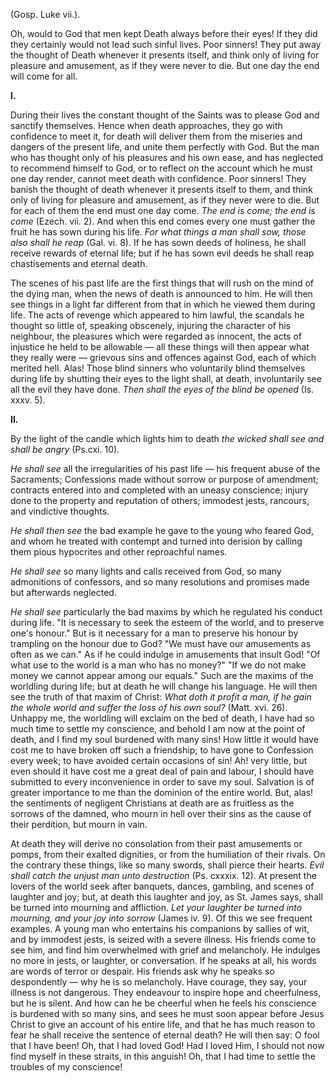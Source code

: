
(Gosp. Luke vii.).

Oh, would to God that men kept Death always before their eyes! If they did they certainly would not lead such sinful lives. Poor sinners! They put away the thought of Death whenever it presents itself, and think only of living for pleasure and amusement, as if they were never to die. But one day the end will come for all.

**I\.**

During their lives the constant thought of the Saints was to please God and sanctify themselves. Hence when death approaches, they go with confidence to meet it, for death will deliver them from the miseries and dangers of the present life, and unite them perfectly with God. But the man who has thought only of his pleasures and his own ease, and has neglected to recommend himself to God, or to reflect on the account which he must one day render, cannot meet death with confidence. Poor sinners! They banish the thought of death whenever it presents itself to them, and think only of living for pleasure and amusement, as if they never were to die. But for each of them the end must one day come. *The end is come; the end is come* (Ezech. vii. 2). And when this end comes every one must gather the fruit he has sown during his life. *For what things a man shall sow, those also shall he reap* (Gal. vi. 8). If he has sown deeds of holiness, he shall receive rewards of eternal life; but if he has sown evil deeds he shall reap chastisements and eternal death.

The scenes of his past life are the first things that will rush on the mind of the dying man, when the news of death is announced to him. He will then see things in a light far different from that in which he viewed them during life. The acts of revenge which appeared to him lawful, the scandals he thought so little of, speaking obscenely, injuring the character of his neighbour, the pleasures which were regarded as innocent, the acts of injustice he held to be allowable — all these things will then appear what they really were — grievous sins and offences against God, each of which merited hell. Alas! Those blind sinners who voluntarily blind themselves during life by shutting their eyes to the light shall, at death, involuntarily see all the evil they have done. *Then shall the eyes of the blind be opened* (Is. xxxv. 5).

**II\.**

By the light of the candle which lights him to death *the wicked shall see and shall be angry* (Ps.cxi. 10).

*He shall see* all the irregularities of his past life — his frequent abuse of the Sacraments; Confessions made without sorrow or purpose of amendment; contracts entered into and completed with an uneasy conscience; injury done to the property and reputation of others; immodest jests, rancours, and vindictive thoughts.

*He shall then see* the bad example he gave to the young who feared God, and whom he treated with contempt and turned into derision by calling them pious hypocrites and other reproachful names.

*He shall see* so many lights and calls received from God, so many admonitions of confessors, and so many resolutions and promises made but afterwards neglected.

*He shall see* particularly the bad maxims by which he regulated his conduct during life. \"It is necessary to seek the esteem of the world, and to preserve one\'s honour.\" But is it necessary for a man to preserve his honour by trampling on the honour due to God? \"We must have our amusements as often as we can.\" As if he could indulge in amusements that insult God! \"Of what use to the world is a man who has no money?\" \"If we do not make money we cannot appear among our equals.\" Such are the maxims of the worldling during life; but at death he will change his language. He will then see the truth of that maxim of Christ: *What doth it profit a man, if he gain the whole world and suffer the loss of his own soul?* (Matt. xvi. 26). Unhappy me, the worldling will exclaim on the bed of death, I have had so much time to settle my conscience, and behold I am now at the point of death, and I find my soul burdened with many sins! How little it would have cost me to have broken off such a friendship; to have gone to Confession every week; to have avoided certain occasions of sin! Ah! very little, but even should it have cost me a great deal of pain and labour, I should have submitted to every inconvenience in order to save my soul. Salvation is of greater importance to me than the dominion of the entire world. But, alas! the sentiments of negligent Christians at death are as fruitless as the sorrows of the damned, who mourn in hell over their sins as the cause of their perdition, but mourn in vain.

At death they will derive no consolation from their past amusements or pomps, from their exalted dignities, or from the humiliation of their rivals. On the contrary these things, like so many swords, shall pierce their hearts. *Evil shall catch the unjust man unto destruction* (Ps. cxxxix. 12). At present the lovers of the world seek after banquets, dances, gambling, and scenes of laughter and joy; but, at death this laughter and joy, as St. James says, shall be turned into mourning and affliction. *Let your laughter be turned into mourning, and your joy into sorrow* (James iv. 9). Of this we see frequent examples. A young man who entertains his companions by sallies of wit, and by immodest jests, is seized with a severe illness. His friends come to see him, and find him overwhelmed with grief and melancholy. He indulges no more in jests, or laughter, or conversation. If he speaks at all, his words are words of terror or despair. His friends ask why he speaks so despondently — why he is so melancholy. Have courage, they say, your illness is not dangerous. They endeavour to inspire hope and cheerfulness, but he is silent. And how can he be cheerful when he feels his conscience is burdened with so many sins, and sees he must soon appear before Jesus Christ to give an account of his entire life, and that he has much reason to fear he shall receive the sentence of eternal death? He will then say: O fool that I have been! Oh, that I had loved God! Had I loved Him, I should not now find myself in these straits, in this anguish! Oh, that I had time to settle the troubles of my conscience!

